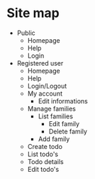 # Site map

  * Public
    * Homepage
    * Help
    * Login
  * Registered user
    * Homepage
    * Help
    * Login/Logout
    * My account
      * Edit informations
    * Manage families
      * List families
          * Edit family
          * Delete family
      * Add family
    * Create todo
    * List todo's
    * Todo details
    * Edit todo's
